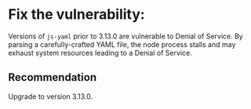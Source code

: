 # Fix the vulnerability:

Versions of `js-yaml` prior to 3.13.0 are vulnerable to Denial of Service. By parsing a carefully-crafted YAML file, the node process stalls and may exhaust system resources leading to a Denial of Service.


## Recommendation

Upgrade to version 3.13.0.
